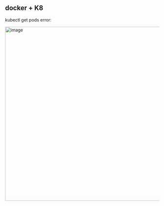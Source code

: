 docker + K8
------
kubectl get pods
error: 

<img width="569" alt="image" src="https://github.com/devopsmails/devops/assets/119680288/c8b7bbbe-bfaa-48b2-9b3d-424313b4a6b4">

